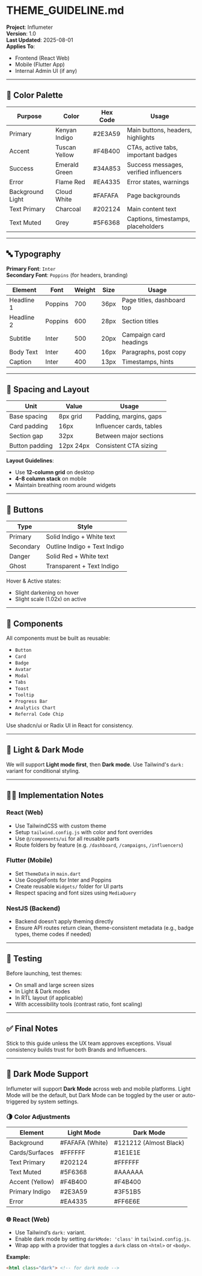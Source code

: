 # THEME_GUIDELINE.md

**Project**: Influmeter  
**Version**: 1.0  
**Last Updated**: 2025-08-01  
**Applies To**:  
- Frontend (React Web)
- Mobile (Flutter App)
- Internal Admin UI (if any)

---

## 🎨 Color Palette

| Purpose           | Color          | Hex Code   | Usage                                     |
|------------------|----------------|------------|-------------------------------------------|
| Primary          | Kenyan Indigo  | #2E3A59    | Main buttons, headers, highlights         |
| Accent           | Tuscan Yellow  | #F4B400    | CTAs, active tabs, important badges       |
| Success          | Emerald Green  | #34A853    | Success messages, verified influencers    |
| Error            | Flame Red      | #EA4335    | Error states, warnings                    |
| Background Light | Cloud White    | #FAFAFA    | Page backgrounds                          |
| Text Primary     | Charcoal       | #202124    | Main content text                         |
| Text Muted       | Grey           | #5F6368    | Captions, timestamps, placeholders        |

---

## 🔤 Typography

**Primary Font**: `Inter`  
**Secondary Font**: `Poppins` (for headers, branding)

| Element       | Font    | Weight | Size    | Usage                      |
|---------------|---------|--------|---------|----------------------------|
| Headline 1    | Poppins | 700    | 36px    | Page titles, dashboard top |
| Headline 2    | Poppins | 600    | 28px    | Section titles             |
| Subtitle      | Inter   | 500    | 20px    | Campaign card headings     |
| Body Text     | Inter   | 400    | 16px    | Paragraphs, post copy      |
| Caption       | Inter   | 400    | 13px    | Timestamps, hints          |

---

## 🧱 Spacing and Layout

| Unit           | Value      | Usage                        |
|----------------|------------|------------------------------|
| Base spacing   | 8px grid   | Padding, margins, gaps       |
| Card padding   | 16px       | Influencer cards, tables     |
| Section gap    | 32px       | Between major sections       |
| Button padding | 12px 24px  | Consistent CTA sizing        |

**Layout Guidelines**:
- Use **12-column grid** on desktop
- **4–8 column stack** on mobile
- Maintain breathing room around widgets

---

## 🔘 Buttons

| Type       | Style                              |
|------------|------------------------------------|
| Primary    | Solid Indigo + White text          |
| Secondary  | Outline Indigo + Text Indigo       |
| Danger     | Solid Red + White text             |
| Ghost      | Transparent + Text Indigo          |

Hover & Active states:
- Slight darkening on hover
- Slight scale (1.02x) on active

---

## 🧩 Components

All components must be built as reusable:

- `Button`
- `Card`
- `Badge`
- `Avatar`
- `Modal`
- `Tabs`
- `Toast`
- `Tooltip`
- `Progress Bar`
- `Analytics Chart`
- `Referral Code Chip`

Use shadcn/ui or Radix UI in React for consistency.

---

## 🌙 Light & Dark Mode

We will support **Light mode first**, then **Dark mode**. Use Tailwind's `dark:` variant for conditional styling.

---

## 🧑‍💻 Implementation Notes

### React (Web)
- Use TailwindCSS with custom theme
- Setup `tailwind.config.js` with color and font overrides
- Use `@/components/ui` for all reusable parts
- Route folders by feature (e.g. `/dashboard`, `/campaigns`, `/influencers`)

### Flutter (Mobile)
- Set `ThemeData` in `main.dart`
- Use GoogleFonts for Inter and Poppins
- Create reusable `Widgets/` folder for UI parts
- Respect spacing and font sizes using `MediaQuery`

### NestJS (Backend)
- Backend doesn’t apply theming directly
- Ensure API routes return clean, theme-consistent metadata (e.g., badge types, theme codes if needed)

---

## 🧪 Testing

Before launching, test themes:
- On small and large screen sizes
- In Light & Dark modes
- In RTL layout (if applicable)
- With accessibility tools (contrast ratio, font scaling)

---

## ✅ Final Notes

Stick to this guide unless the UX team approves exceptions. Visual consistency builds trust for both Brands and Influencers.

---

## 🌙 Dark Mode Support

Influmeter will support **Dark Mode** across web and mobile platforms. Light Mode will be the default, but Dark Mode can be toggled by the user or auto-triggered by system settings.

### 🌗 Color Adjustments

| Element         | Light Mode         | Dark Mode          |
|-----------------|--------------------|--------------------|
| Background      | #FAFAFA (White)    | #121212 (Almost Black) |
| Cards/Surfaces  | #FFFFFF             | #1E1E1E             |
| Text Primary    | #202124             | #FFFFFF             |
| Text Muted      | #5F6368             | #AAAAAA             |
| Accent (Yellow) | #F4B400             | #F4B400             |
| Primary Indigo  | #2E3A59             | #3F51B5             |
| Error           | #EA4335             | #FF6E6E             |

### 🌐 React (Web)
- Use Tailwind’s `dark:` variant.
- Enable dark mode by setting `darkMode: 'class'` in `tailwind.config.js`.
- Wrap app with a provider that toggles a `dark` class on `<html>` or `<body>`.

**Example:**
```html
<html class="dark"> <!-- for dark mode -->
